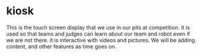 kiosk
=====

This is the touch screen display that we use in our pits at competition. It is used so that teams and judges can learn about our team and robot even if we are not there. it is interactive with videos and pictures. We will be adding content, and other features as time goes on.
